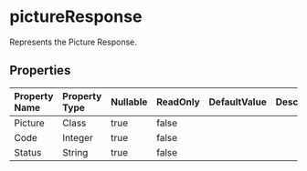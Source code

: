 # **pictureResponse**

Represents the Picture Response. 

## **Properties**

| Property Name | Property Type | Nullable |  ReadOnly | DefaultValue | Description | 
| :- | :- | :- |:- |  :- | :- |
|Picture|Class|true|false |  ||
|Code|Integer|true|false |  ||
|Status|String|true|false |  ||

